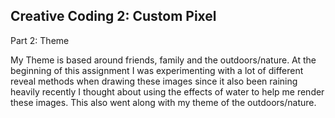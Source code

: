 ## Creative Coding 2: Custom Pixel

Part 2: Theme

My Theme is based around friends, family and the outdoors/nature. At the beginning of this assignment I was experimenting with a lot of different reveal methods when drawing these images since it also been raining heavily recently I thought about using the effects of water to help me render these images. This also went along with my theme of the outdoors/nature.